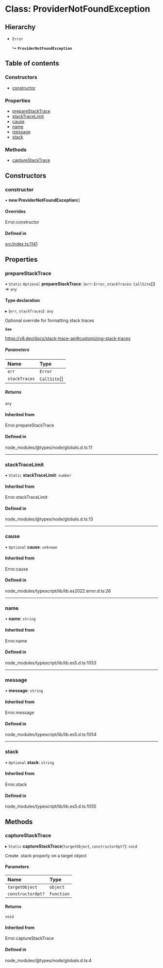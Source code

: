 # Class: ProviderNotFoundException

## Hierarchy

- `Error`

  ↳ **`ProviderNotFoundException`**

## Table of contents

### Constructors

- [constructor](ProviderNotFoundException.md#constructor)

### Properties

- [prepareStackTrace](ProviderNotFoundException.md#preparestacktrace)
- [stackTraceLimit](ProviderNotFoundException.md#stacktracelimit)
- [cause](ProviderNotFoundException.md#cause)
- [name](ProviderNotFoundException.md#name)
- [message](ProviderNotFoundException.md#message)
- [stack](ProviderNotFoundException.md#stack)

### Methods

- [captureStackTrace](ProviderNotFoundException.md#capturestacktrace)

## Constructors

### constructor

• **new ProviderNotFoundException**()

#### Overrides

Error.constructor

#### Defined in

[src/index.ts:1141](https://github.com/Broxus/everscale-inpage-provider/blob/14e397c/src/index.ts#L1141)

## Properties

### prepareStackTrace

▪ `Static` `Optional` **prepareStackTrace**: (`err`: `Error`, `stackTraces`: `CallSite`[]) => `any`

#### Type declaration

▸ (`err`, `stackTraces`): `any`

Optional override for formatting stack traces

**`See`**

https://v8.dev/docs/stack-trace-api#customizing-stack-traces

##### Parameters

| Name          | Type         |
| :------------ | :----------- |
| `err`         | `Error`      |
| `stackTraces` | `CallSite`[] |

##### Returns

`any`

#### Inherited from

Error.prepareStackTrace

#### Defined in

node_modules/@types/node/globals.d.ts:11

---

### stackTraceLimit

▪ `Static` **stackTraceLimit**: `number`

#### Inherited from

Error.stackTraceLimit

#### Defined in

node_modules/@types/node/globals.d.ts:13

---

### cause

• `Optional` **cause**: `unknown`

#### Inherited from

Error.cause

#### Defined in

node_modules/typescript/lib/lib.es2022.error.d.ts:26

---

### name

• **name**: `string`

#### Inherited from

Error.name

#### Defined in

node_modules/typescript/lib/lib.es5.d.ts:1053

---

### message

• **message**: `string`

#### Inherited from

Error.message

#### Defined in

node_modules/typescript/lib/lib.es5.d.ts:1054

---

### stack

• `Optional` **stack**: `string`

#### Inherited from

Error.stack

#### Defined in

node_modules/typescript/lib/lib.es5.d.ts:1055

## Methods

### captureStackTrace

▸ `Static` **captureStackTrace**(`targetObject`, `constructorOpt?`): `void`

Create .stack property on a target object

#### Parameters

| Name              | Type       |
| :---------------- | :--------- |
| `targetObject`    | `object`   |
| `constructorOpt?` | `Function` |

#### Returns

`void`

#### Inherited from

Error.captureStackTrace

#### Defined in

node_modules/@types/node/globals.d.ts:4

